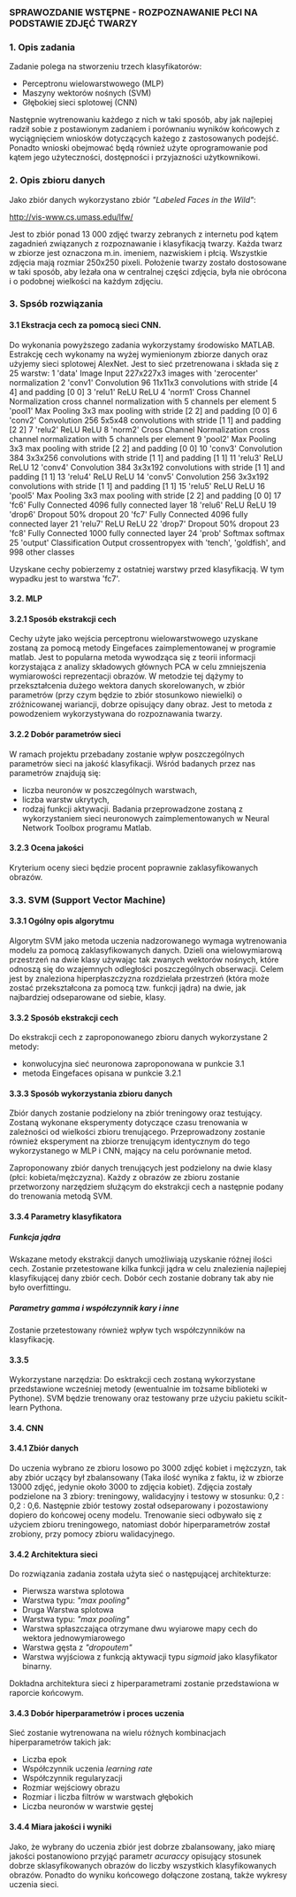 ### SPRAWOZDANIE WSTĘPNE - ROZPOZNAWANIE PŁCI NA PODSTAWIE ZDJĘĆ TWARZY

### 1. Opis zadania

Zadanie polega na stworzeniu trzech klasyfikatorów:
- Perceptronu wielowarstwowego (MLP)
- Maszyny wektorów nośnych (SVM)
- Głębokiej sieci splotowej (CNN)

Następnie wytrenowaniu każdego z nich w taki sposób, aby jak najlepiej radził sobie
z postawionym zadaniem i porównaniu wyników końcowych z wyciągnięciem wniosków dotyczących każego z 
zastosowanych podejść. Ponadto wnioski obejmować będą również użyte oprogramowanie pod kątem jego użyteczności,
dostępności i przyjazności użytkownikowi.

### 2. Opis zbioru danych

Jako zbiór danych wykorzystano zbiór *"Labeled Faces in the Wild"*:

http://vis-www.cs.umass.edu/lfw/

Jest to zbiór ponad 13 000 zdjęć twarzy zebranych z internetu pod kątem zagadnień związanych z rozpoznawanie i
klasyfikacją twarzy. Każda twarz w zbiorze jest oznaczona m.in. imeniem, nazwiskiem i płcią. Wszystkie zdjęcia mają
rozmiar 250x250 pixeli. Położenie twarzy zostało dostosowane w taki sposób, aby leżała ona w centralnej części zdjęcia,
była nie obrócona i o podobnej wielkości na każdym zdjęciu.

### 3. Spsób rozwiązania
####  3.1 Ekstracja cech za pomocą sieci CNN.
Do wykonania powyższego zadania wykorzystamy środowisko MATLAB. 
Estrakcję cech wykonamy na wyżej wymienionym zbiorze danych oraz użyjemy sieci splotowej AlexNet. Jest to sieć przetrenowana i składa się z 25 warstw:
	 1   'data'     Image Input                   227x227x3 images with 'zerocenter' normalization
     2   'conv1'    Convolution                   96 11x11x3 convolutions with stride [4  4] and padding [0  0]
     3   'relu1'    ReLU                          ReLU
     4   'norm1'    Cross Channel Normalization   cross channel normalization with 5 channels per element
     5   'pool1'    Max Pooling                   3x3 max pooling with stride [2  2] and padding [0  0]
     6   'conv2'    Convolution                   256 5x5x48 convolutions with stride [1  1] and padding [2  2]
     7   'relu2'    ReLU                          ReLU
     8   'norm2'    Cross Channel Normalization   cross channel normalization with 5 channels per element
     9   'pool2'    Max Pooling                   3x3 max pooling with stride [2  2] and padding [0  0]
    10   'conv3'    Convolution                   384 3x3x256 convolutions with stride [1  1] and padding [1  1]
    11   'relu3'    ReLU                          ReLU
    12   'conv4'    Convolution                   384 3x3x192 convolutions with stride [1  1] and padding [1  1]
    13   'relu4'    ReLU                          ReLU
    14   'conv5'    Convolution                   256 3x3x192 convolutions with stride [1  1] and padding [1  1]
    15   'relu5'    ReLU                          ReLU
    16   'pool5'    Max Pooling                   3x3 max pooling with stride [2  2] and padding [0  0]
    17   'fc6'      Fully Connected               4096 fully connected layer
    18   'relu6'    ReLU                          ReLU
    19   'drop6'    Dropout                       50% dropout
    20   'fc7'      Fully Connected               4096 fully connected layer
    21   'relu7'    ReLU                          ReLU
    22   'drop7'    Dropout                       50% dropout
    23   'fc8'      Fully Connected               1000 fully connected layer
    24   'prob'     Softmax                       softmax
    25   'output'   Classification Output         crossentropyex with 'tench', 'goldfish', and 998 other classes
	
Uzyskane cechy pobierzemy z ostatniej warstwy przed klasyfikacją. W tym wypadku jest to warstwa 'fc7'.

####  3.2. MLP
####  3.2.1 Sposób ekstrakcji cech
Cechy użyte jako wejścia perceptronu wielowarstwowego uzyskane zostaną za pomocą metody Eingefaces zaimplementowanej w programie matlab. Jest to popularna metoda wywodząca się z teorii informacji korzystająca z analizy składowych głównych PCA w celu zmniejszenia wymiarowości reprezentacji obrazów. W metodzie tej dążymy to przekształcenia dużego wektora danych skorelowanych, w zbiór parametrów (przy czym będzie to zbiór stosunkowo niewielki) o zróżnicowanej wariancji, dobrze opisujący dany obraz. Jest to metoda  z powodzeniem wykorzystywana do rozpoznawania twarzy.
####  3.2.2 Dobór parametrów sieci
W ramach projektu przebadany zostanie wpływ poszczególnych parametrów sieci na jakość klasyfikacji. Wśród badanych przez nas parametrów znajdują się:
- liczba neuronów w poszczególnych warstwach,
- liczba warstw ukrytych,
- rodzaj funkcji aktywacji.
Badania przeprowadzone zostaną z wykorzystaniem sieci neuronowych zaimplementowanych w Neural Network Toolbox programu Matlab.
####  3.2.3 Ocena jakości
Kryterium oceny sieci będzie procent poprawnie zaklasyfikowanych obrazów.

###  3.3. SVM (Support Vector Machine)
#### 3.3.1 Ogólny opis algorytmu

Algorytm SVM jako metoda uczenia nadzorowanego wymaga wytrenowania modelu za pomocą zaklasyfikowanych danych.
Dzieli ona wielowymiarową przestrzeń na dwie klasy używając tak zwanych wektorów nośnych, które odnoszą się do wzajemnych
odległości poszczególnych obserwacji. Celem jest by znaleziona hiperpłaszczyzna rozdzielała przestrzeń (która może zostać
przekształcona za pomocą tzw. funkcji jądra) na dwie, jak najbardziej odseparowane od siebie, klasy.

####  3.3.2 Sposób ekstrakcji cech
Do ekstrakcji cech z zaproponowanego zbioru danych wykorzystane 2 metody:
- konwolucyjna sieć neuronowa zaproponowana w punkcie 3.1
- metoda Eingefaces opisana w punkcie 3.2.1

#### 3.3.3 Sposób wykorzystania zbioru danych
Zbiór danych zostanie podzielony na zbiór treningowy oraz testujący. Zostaną wykonane eksperymenty dotyczące czasu trenowania
w zależności od wielkości zbioru trenującego. Przeprowadzony zostanie również eksperyment na zbiorze trenującym
identycznym do  tego wykorzystanego w MLP i CNN, mający na celu porównanie metod.

Zaproponowany zbiór danych trenujących jest podzielony na dwie klasy (płci: kobieta/mężczyzna). Każdy z obrazów
ze zbioru zostanie przetworzony narzędziem służącym do ekstrakcji cech a następnie podany do trenowania metodą SVM.

#### 3.3.4 Parametry klasyfikatora

##### Funkcja jądra
Wskazane metody ekstrakcji danych umożliwiają uzyskanie różnej ilości cech. Zostanie przetestowane kilka
funkcji jądra w celu znalezienia najlepiej klasyfikującej dany zbiór cech. Dobór cech zostanie dobrany tak
aby nie było overfittingu.

##### Parametry gamma i współczynnik kary i inne
Zostanie przetestowany również wpływ tych współczynników na klasyfikację.

#### 3.3.5
Wykorzystane narzędzia:
Do esktrakcji cech zostaną wykorzystane przedstawione wcześniej metody (ewentualnie im tożsame biblioteki w Pythone).
SVM będzie trenowany oraz testowany prze użyciu pakietu scikit-learn Pythona.

####  3.4. CNN  
####  3.4.1 Zbiór danych 
Do uczenia wybrano ze zbioru losowo po 3000 zdjęć kobiet i mężczyzn, tak aby zbiór uczący był zbalansowany
(Taka ilość wynika z faktu, iż w zbiorze 13000 zdjęć, jedynie około 3000 to zdjęcia kobiet).
Zdjęcia zostały podzielone na 3 zbiory: treningowy, walidacyjny i testowy w stosunku: 0,2 : 0,2 : 0,6. 
Następnie zbiór testowy został odseparowany i pozostawiony dopiero do końcowej oceny modelu.
Trenowanie sieci odbywało się z użyciem zbioru treningowego, natomiast dobór hiperparametrów został zrobiony, przy pomocy
zbioru walidacyjnego. 

####  3.4.2 Architektura sieci

Do rozwiązania zadania została użyta sieć o następującej architekturze:
  - Pierwsza warstwa splotowa
  - Warstwa typu: *"max pooling"*
  - Druga Warstwa splotowa
  - Warstwa typu: *"max pooling"*
  - Warstwa spłaszczająca otrzymane dwu wyiarowe mapy cech do wektora jednowymiarowego
  - Warstwa gęsta z *"dropoutem"*
  - Warstwa wyjściowa z funkcją aktywacji typu *sigmoid* jako klasyfikator binarny.
  
Dokładna architektura sieci z hiperparametrami zostanie przedstawiona w raporcie końcowym.
  
#### 3.4.3 Dobór hiperparametrów i proces uczenia  

Sieć zostanie wytrenowana na wielu różnych kombinacjach hiperparametrów takich jak:
 - Liczba epok
 - Współczynnik uczenia *learning rate*
 - Współczynnik regularyzacji
 - Rozmiar wejściowy obrazu
 - Rozmiar i liczba filtrów w warstwach głębokich
 - Liczba neuronów w warstwie gęstej

#### 3.4.4 Miara jakości i wyniki
  
Jako, że wybrany do uczenia zbiór jest dobrze zbalansowany, jako miarę jakości postanowiono przyjąć parametr
*acuraccy* opisujący stosunek dobrze sklasyfikowanych obrazów do liczby wszystkich klasyfikowanych obrazów.
Ponadto do wyniku końcowego dołączone zostaną, także wykresy uczenia sieci.

  
